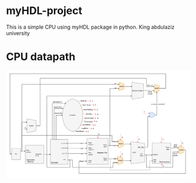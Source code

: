 # myHDL-project
This is a simple CPU using myHDL package in python.
King abdulaziz university

# CPU datapath
![CPU datapath Demo](./datapath.png "CPU datapath Demo")
